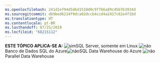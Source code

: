 ```yaml
---
ms.openlocfilehash: 241d2ef94d5d6d1510d0c9f766a89c45b7b3934d
ms.sourcegitcommit: db9bed6214f9dca82dccb4ccd4a2417c62e4f1bd
ms.translationtype: HT
ms.contentlocale: pt-BR
ms.lasthandoff: 07/25/2019
ms.locfileid: "68215112"
---
```

<Token>**ESTE TÓPICO APLICA-SE A:** ![sim](media/yes.png)SQL Server, somente em Linux ![não](media/no.png)Banco de Dados SQL do Azure![não](media/no.png)SQL Data Warehouse do Azure ![não](media/no.png)Parallel Data Warehouse </Token>